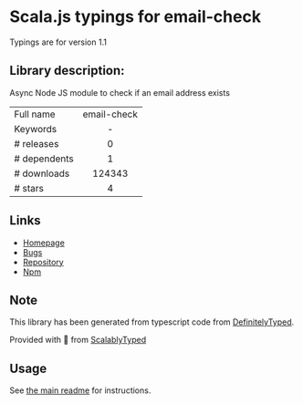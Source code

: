 
# Scala.js typings for email-check

Typings are for version 1.1

## Library description:
Async Node JS module to check if an email address exists

|                    |                 |
| ------------------ | :-------------: |
| Full name          | email-check |
| Keywords           | - |
| # releases         | 0 |
| # dependents       | 1 |
| # downloads        | 124343 |
| # stars            | 4 |

## Links
- [Homepage](https://github.com/pensierinmusica/email-check#readme)
- [Bugs](https://github.com/pensierinmusica/email-check/issues)
- [Repository](https://github.com/pensierinmusica/email-check)
- [Npm](https://www.npmjs.com/package/email-check)
    


## Note
This library has been generated from typescript code from [DefinitelyTyped](https://definitelytyped.org).

Provided with :purple_heart: from [ScalablyTyped](https://github.com/oyvindberg/ScalablyTyped)

## Usage
See [the main readme](../../readme.md) for instructions.



